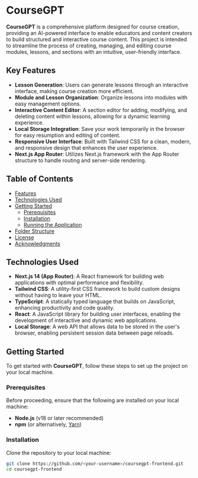 # CourseGPT

**CourseGPT** is a comprehensive platform designed for course creation, providing an AI-powered interface to enable educators and content creators to build structured and interactive course content. This project is intended to streamline the process of creating, managing, and editing course modules, lessons, and sections with an intuitive, user-friendly interface.

## Key Features

- **Lesson Generation**: Users can generate lessons through an interactive interface, making course creation more efficient.
- **Module and Lesson Organization**: Organize lessons into modules with easy management options.
- **Interactive Content Editor**: A section editor for adding, modifying, and deleting content within lessons, allowing for a dynamic learning experience.
- **Local Storage Integration**: Save your work temporarily in the browser for easy resumption and editing of content.
- **Responsive User Interface**: Built with Tailwind CSS for a clean, modern, and responsive design that enhances the user experience.
- **Next.js App Router**: Utilizes Next.js framework with the App Router structure to handle routing and server-side rendering.

## Table of Contents

- [Features](#key-features)
- [Technologies Used](#technologies-used)
- [Getting Started](#getting-started)
  - [Prerequisites](#prerequisites)
  - [Installation](#installation)
  - [Running the Application](#running-the-application)
- [Folder Structure](#folder-structure)
- [License](#license)
- [Acknowledgments](#acknowledgments)

## Technologies Used

- **Next.js 14 (App Router)**: A React framework for building web applications with optimal performance and flexibility.
- **Tailwind CSS**: A utility-first CSS framework to build custom designs without having to leave your HTML.
- **TypeScript**: A statically typed language that builds on JavaScript, enhancing productivity and code quality.
- **React**: A JavaScript library for building user interfaces, enabling the development of interactive and dynamic web applications.
- **Local Storage**: A web API that allows data to be stored in the user's browser, enabling persistent session data between page reloads.

## Getting Started

To get started with **CourseGPT**, follow these steps to set up the project on your local machine.

### Prerequisites

Before proceeding, ensure that the following are installed on your local machine:

- **Node.js** (v18 or later recommended)
- **npm** (or alternatively, [Yarn](https://yarnpkg.com/))

### Installation

Clone the repository to your local machine:

```bash
git clone https://github.com/<your-username>/coursegpt-frontend.git
cd coursegpt-frontend

